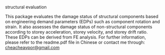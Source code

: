 structural evaluation

This package evaluates the damage status of structural components based on engineering demand parameters (EDPs) such as component rotation and strain. It also assesses the damage status of non-structural components according to storey acceleration, storey velocity, and storey drift ratio. These EDPs can be derived from FE analysis. 
For further information, please refer to the readme.pdf file in Chinese or contact me through: cheacheavpor@gmail.com
